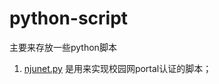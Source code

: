 # python-script
主要来存放一些python脚本
1. [njunet.py](https://blog.csdn.net/bucuo12345/article/details/84790368) 是用来实现校园网portal认证的脚本；
